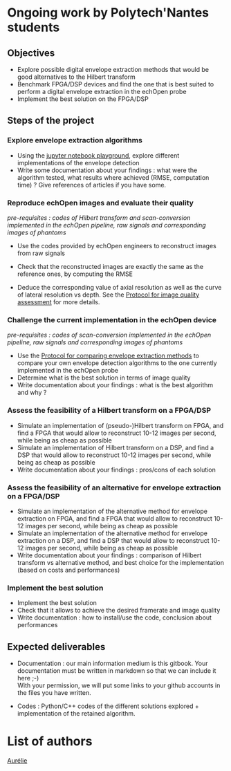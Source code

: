# Ongoing work by Polytech'Nantes students

## Objectives

* Explore possible digital envelope extraction methods that would be good alternatives to the Hilbert transform
* Benchmark FPGA/DSP devices and find the one that is best suited to perform a digital envelope extraction in the echOpen probe
* Implement the best solution on the FPGA/DSP

## Steps of the project

### Explore envelope extraction algorithms

* Using the [jupyter notebook playground](https://github.com/echopen/PRJ-medtec_sigproc/blob/master/SigProc_101/SigProc-101-pimped.ipynb), explore different implementations of the envelope detection
* Write some documentation about your findings : what were the algorithm tested, what results where achieved \(RMSE, computation time\) ? Give references of articles if you have some.

### Reproduce echOpen images and evaluate their quality

_pre-requisites : codes of Hilbert transform and scan-conversion implemented in the echOpen pipeline, raw signals and corresponding images of phantoms_

* Use the codes provided by echOpen engineers to reconstruct images from raw signals

* Check that the reconstructed images are exactly the same as the reference ones, by computing the RMSE

* Deduce the corresponding value of axial resolution as well as the curve of lateral resolution vs depth. See the [Protocol for image quality assessment](/inprogress/mobile_app/characterization/protocol-for-image-quality-assessment.md) for more details.

### Challenge the current implementation in the echOpen device

_pre-requisites : codes of scan-conversion implemented in the echOpen pipeline, raw signals and corresponding images of phantoms_

* Use the [Protocol for comparing envelope extraction methods](/inprogress/mobile_app/protocol-for-comparing-envelope-extraction-methods.md) to compare your own envelope detection algorithms to the one currently implemented in the echOpen probe
* Determine what is the best solution in terms of image quality
* Write documentation about your findings : what is the best algorithm and why ?

### Assess the feasibility of a Hilbert transform on a FPGA/DSP

* Simulate an implementation of \(pseudo-\)Hilbert transform on FPGA, and find a FPGA that would allow to reconstruct 10-12 images per second, while being as cheap as possible
* Simulate an implementation of Hilbert transform on a DSP, and find a DSP that would allow to reconstruct 10-12 images per second, while being as cheap as possible
* Write documentation about your findings : pros/cons of each solution

### Assess the feasibility of an alternative for envelope extraction on a FPGA/DSP

* Simulate an implementation of the alternative method for envelope extraction on FPGA, and find a FPGA that would allow to reconstruct 10-12 images per second, while being as cheap as possible
* Simulate an implementation of the alternative method for envelope extraction on a DSP, and find a DSP that would allow to reconstruct 10-12 images per second, while being as cheap as possible
* Write documentation about your findings : comparison of Hilbert transform vs alternative method, and best choice for the implementation \(based on costs and performances\)

### Implement the best solution

* Implement the best solution
* Check that it allows to achieve the desired framerate and image quality
* Write documentation : how to install/use the code, conclusion about performances

## Expected deliverables

* Documentation : our main information medium is this gitbook. Your documentation must be written in markdown so that we can include it here ;-\)  
  With your permission, we will put some links to your github accounts in the files you have written.

* Codes : Python/C++ codes of the different solutions explored + implementation of the retained algorithm.

# List of authors

[Aurélie](https://github.com/aurelie-mutschler)

